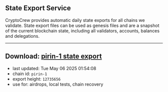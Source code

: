 ## State Export Service
CryptoCrew provides automatic daily state exports for all chains we validate. State export files can be used as genesis files and are a snapshot of the current blockchain state, including all validators, accounts, balances and delegations.

---
**Download: [pirin-1 state export](https://dl-eu2.ccvalidators.com/SERVICE/nolus/pirin-1_export_12735656.json)**
---

- last updated: Tue May 06 2025 01:54:08
- chain id: `pirin-1`
- export height: `12735656`
- use for: airdrops, local tests, chain recovery
